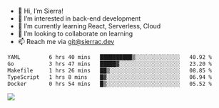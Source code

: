 - 👋 Hi, I’m Sierra!
- 👀 I’m interested in back-end development
- 🌱 I’m currently learning React, Serverless, Cloud
- 💞️ I’m looking to collaborate on learning
- 📫 Reach me via git@sierrac.dev

<!--START_SECTION:waka-->

```txt
YAML         6 hrs 40 mins   ██████████▒░░░░░░░░░░░░░░   40.92 %
Go           3 hrs 47 mins   █████▓░░░░░░░░░░░░░░░░░░░   23.20 %
Makefile     1 hrs 26 mins   ██▒░░░░░░░░░░░░░░░░░░░░░░   08.85 %
TypeScript   1 hrs 8 mins    █▓░░░░░░░░░░░░░░░░░░░░░░░   06.94 %
Docker       0 hrs 54 mins   █▒░░░░░░░░░░░░░░░░░░░░░░░   05.52 %
```

<!--END_SECTION:waka-->


![](https://hit.yhype.me/github/profile?user_id=7351311)

